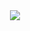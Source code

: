 <div align= "center">
    <img src="https://capsule-render.vercel.app/api?type=waving&color=gradient&height=120&text=Welcome%20to%20my%20github!&animation=&fontColor=000000&fontSize=40" />
    </div>
